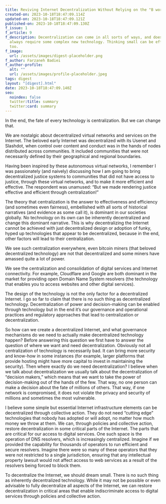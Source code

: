 ```yaml
---
title: Reviving Internet Decentralization Without Relying on the "B word"!
created-on: 2023-10-18T18:47:09.114Z
updated-on: 2023-10-18T18:47:09.121Z
published-on: 2023-10-18T18:47:09.130Z
f_issue: 1
f_article: 9
f_description: Decentralization can come in all sorts of ways, and doesn’t
  always require some complex new technology. Thinking small can be effective
  too.
f_image:
  url: /assets/images/digest-placeholder.png
f_author: Farzaneh Badiei
f_author-profile:
  alt: ""
  url: /assets/images/profile-placeholder.jpeg
tags: digest
layout: "[digest].html"
date: 2023-10-18T18:47:09.140Z
seo:
  noindex: false
  twitter:title: summary
  twitter:card: summary
---
```

In the end, the fate of every technology is centralization. But we can change that. 



We are nostalgic about decentralized virtual networks and services on the Internet. The beloved early Internet was decentralized with its Usenet and Slashdot, when control over content and conduct was in the hands of nodes distributed across communities. It included communities that were not necessarily defined by their geographical and regional boundaries.  



Having been inspired by these autonomous virtual networks, I remember I was passionately (and naively) discussing how I am going to bring decentralized justice systems to communities that did not have access to justice, through these virtual networks, and to make it more efficient and effective. The respondent was unamused: “But we made rendering justice effective and efficient through centralization!” 



The theory that centralization is the answer to effectiveness and efficiency (and sometimes even fairness), embellished with all sorts of historical narratives (and evidence as some call it), is dominant in our societies globally. No technology on its own can be inherently decentralized and change this dominant narrative. This is why decentralizing the Internet cannot be achieved with just decentralized design or adoption of funky, hyped up technologies that appear to be decentralized, because in the end, other factors will lead to their centralization. 



We see such centralization everywhere, even bitcoin miners (that beloved decentralized technology) are not that decentralized and some miners have amassed quite a lot of power.

We see the centralization and consolidation of digital services and Internet connectivity. For example, Cloudflare and Google are both dominant in the market for providing open Domain Name System resolvers (the technology that enables you to access websites and other digital services). 



The design of the technology is not the only factor for a decentralized Internet. I go so far to claim that there is no such thing as decentralized technology. Decentralization of power and decision-making can be enabled through technology but in the end it’s our governance and operational practices and regulatory approaches that lead to centralization or decentralization. 



So how can we create a decentralized Internet, and what governance mechanisms do we need to actually make decentralized technology happen? Before answering this question we first have to answer the question of where we want and need decentralization. Obviously not all centralization of technology is necessarily bad. It can bring more security and know-how in some instances (for example, larger platforms that provide hosting might have more capital to invest in maintaining the security). Then where exactly do we need decentralization? I believe when we talk about decentralization we usually talk about the decentralization of “decision makers,” which means that we want to take the power of decision-making out of the hands of the few. That way, no one person can make a decision about the fate of millions of others. That way, if one network is compromised, it does not violate the privacy and security of millions and sometimes the most vulnerable.   



I believe some simple but essential Internet infrastructure elements can be decentralized through collective action. They do not need “cutting edge” technologies that nobody has adopted or will adopt, no matter how much money we throw at them. We can, through policies and collective action, restore decentralization in some critical parts of the Internet. The parts that are critical for our access to digital services. One such space is the operation of DNS resolvers, which is increasingly centralized. Imagine if we provided the capability for thousands of operators to run efficient and secure resolvers. Imagine there were so many of these operators that they were not restricted to a single jurisdiction, ensuring that any intellectual property lawsuit would not affect access to web services as a result of the resolvers being forced to block them.



To decentralize the Internet, we should dream small. There is no such thing as inherently decentralized technology. While it may not be possible or even advisable to fully decentralize all aspects of the Internet, we can restore decentralization in critical areas that enable indiscriminate access to digital services through policies and collective action.